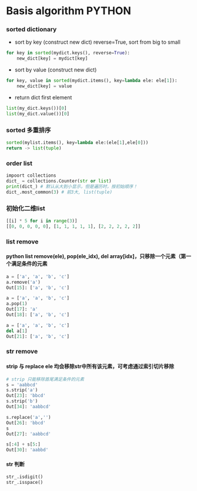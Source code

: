 # Basis algorithm PYTHON

### sorted dictionary
- sort by key (construct new dict)
reverse=True, sort from big to small
```PYTHON
for key in sorted(mydict.keys(), reverse=True):
    new_dict[key] = mydict[key]
```
- sort by value (construct new dict)
```PYTHON
for key, value in sorted(mydict.items(), key=lambda ele: ele[1]):
    new_dict[key] = value
```
- return dict first element
```PYTHON
list(my_dict.keys())[0]
list(my_dict.value())[0]
```

### sorted 多重排序
```PYTHON
sorted(mylist.items(), key=lambda ele:(ele[1],ele[0]))
return -> list(tuple)
```

### order list
```python
impoort collections
dict_ = collections.Counter(str or list)
print(dict_) # 默认从大到小显示，但是遍历时，按初始顺序！
dict_.most_common(3) # 前3大, list(tuple)

```

### 初始化二维list
```python
[[i] * 5 for i in range(3)]
[[0, 0, 0, 0, 0], [1, 1, 1, 1, 1], [2, 2, 2, 2, 2]]
```


### list remove
#### python list remove(ele), pop(ele_idx), del array[idx]，只移除一个元素（第一个满足条件的元素

```PYTHON
a = ['a', 'a', 'b', 'c']
a.remove('a')
Out[15]: ['a', 'b', 'c']

a = ['a', 'a', 'b', 'c']
a.pop(1)
Out[17]: 'a'
Out[18]: ['a', 'b', 'c']

a = ['a', 'a', 'b', 'c']
del a[1]
Out[21]: ['a', 'b', 'c']
```

### str remove
#### strip 与 replace ele 均会移除str中所有该元素，可考虑通过索引切片移除
```PYTHON
# strip 只能移除首尾满足条件的元素
s = 'aabbcd'
s.strip('a')
Out[23]: 'bbcd'
s.strip('b')
Out[34]: 'aabbcd'

s.replace('a','')
Out[26]: 'bbcd'
s
Out[27]: 'aabbcd'

s[:4] + s[5:]
Out[30]: 'aabbd'
```

#### str 判断
```python
str_.isdigit()
str_.isspace()

```
